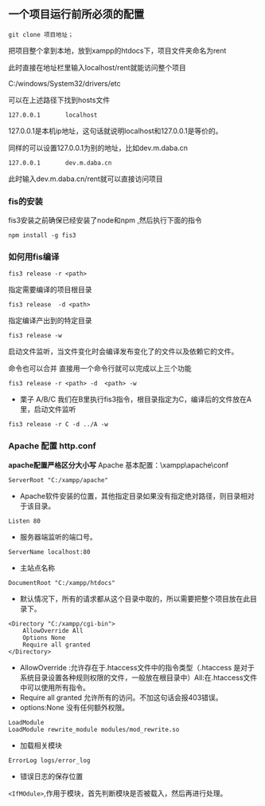 ## 一个项目运行前所必须的配置

```
git clone 项目地址；
```
把项目整个拿到本地，放到xampp的htdocs下，项目文件夹命名为rent

此时直接在地址栏里输入localhost/rent就能访问整个项目

C:/windows/System32/drivers/etc

可以在上述路径下找到hosts文件

```
127.0.0.1       localhost
```
127.0.0.1是本机ip地址，这句话就说明localhost和127.0.0.1是等价的。

同样的可以设置127.0.0.1为别的地址，比如dev.m.daba.cn

```
127.0.0.1       dev.m.daba.cn
```
此时输入dev.m.daba.cn/rent就可以直接访问项目
### fis的安装
fis3安装之前确保已经安装了node和npm ,然后执行下面的指令
```
npm install -g fis3
```
### 如何用fis编译

```
fis3 release -r <path>
```
指定需要编译的项目根目录

```
fis3 release  -d <path>
```
指定编译产出到的特定目录

```
fis3 release -w
```
启动文件监听，当文件变化时会编译发布变化了的文件以及依赖它的文件。

命令也可以合并 直接用一个命令行就可以完成以上三个功能

```
fis3 release -r <path> -d  <path> -w
```
- 栗子
A/B/C
我们在B里执行fis3指令，根目录指定为C，编译后的文件放在A里，启动文件监听

```
fis3 release -r C -d ../A -w
```

### Apache 配置 http.conf
**apache配置严格区分大小写**
Apache 基本配置：\xampp\apache\conf

```
ServerRoot "C:/xampp/apache"
```
- Apache软件安装的位置，其他指定目录如果没有指定绝对路径，则目录相对于该目录。

```
Listen 80
```
- 服务器端监听的端口号。


```
ServerName localhost:80
```
- 主站点名称

```
DocumentRoot "C:/xampp/htdocs"
```
- 默认情况下，所有的请求都从这个目录中取的，所以需要把整个项目放在此目录下。

```
<Directory "C:/xampp/cgi-bin">
    AllowOverride All
    Options None
    Require all granted
</Directory>
```
- AllowOverride :允许存在于.htaccess文件中的指令类型（.htaccess 是对于系统目录设置各种规则权限的文件，一般放在根目录中）All:在.htaccess文件中可以使用所有指令。
- Require all granted 允许所有的访问。不加这句话会报403错误。
- options:None 没有任何额外权限。

```
LoadModule
LoadModule rewrite_module modules/mod_rewrite.so
```
- 加载相关模块

```
ErrorLog logs/error_log
```
- 错误日志的保存位置

`<IfMOdule>`,作用于模块，首先判断模块是否被载入，然后再进行处理。

